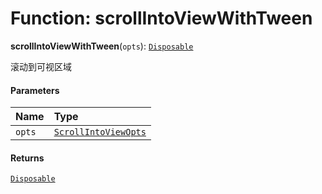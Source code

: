 # Function: scrollIntoViewWithTween

**scrollIntoViewWithTween**(`opts`): [`Disposable`](/auto-docs/free-layout-editor/interfaces/Disposable-1.md)

滚动到可视区域

#### Parameters

| Name | Type |
| :------ | :------ |
| `opts` | [`ScrollIntoViewOpts`](/auto-docs/free-layout-editor/interfaces/ScrollIntoViewOpts.md) |

#### Returns

[`Disposable`](/auto-docs/free-layout-editor/interfaces/Disposable-1.md)
